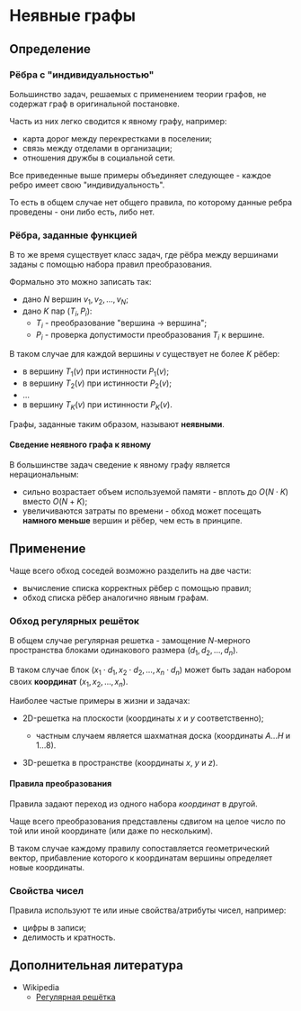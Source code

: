 # Неявные графы

## Определение

### Рёбра с "индивидуальностью"

Большинство задач, решаемых с применением теории графов, не содержат граф в оригинальной постановке.

Часть из них легко сводится к явному графу, например:

- карта дорог между перекрестками в поселении;
- связь между отделами в организации;
- отношения дружбы в социальной сети.

Все приведенные выше примеры объединяет следующее - каждое ребро имеет свою "индивидуальность". 

То есть в общем случае нет общего правила, по которому данные ребра проведены - они либо есть, либо нет.

### Рёбра, заданные функцией

В то же время существует класс задач, где рёбра между вершинами заданы с помощью набора правил преобразования.

Формально это можно записать так:

- дано $N$ вершин $v_1, v_2, \dots, v_N$;
- дано $K$ пар $(T_i, P_i)$:
  - $T_i$ - преобразование "вершина -> вершина";
  - $P_i$ - проверка допустимости преобразования $T_i$ к вершине.

В таком случае для каждой вершины $v$ существует не более $K$ рёбер:

- в вершину $T_1(v)$ при истинности $P_1(v)$;
- в вершину $T_2(v)$ при истинности $P_2(v)$;
- ...
- в вершину $T_K(v)$ при истинности $P_K(v)$.

Графы, заданные таким образом, называют **неявными**.

#### Сведение неявного графа к явному

В большинстве задач сведение к явному графу является нерациональным:

- сильно возрастает объем используемой памяти - вплоть до $O(N \cdot K)$ вместо $O(N + K)$;
- увеличиваются затраты по времени - обход может посещать **намного меньше** вершин и рёбер, чем есть в принципе.

## Применение

Чаще всего обход соседей возможно разделить на две части:

- вычисление списка корректных рёбер с помощью правил;
- обход списка рёбер аналогично явным графам.

### Обход регулярных решёток

В общем случае регулярная решетка - замощение $N$-мерного пространства блоками одинакового размера $(d_1, d_2, \dots, d_n)$.

В таком случае блок $(x_1 \cdot d_1, x_2 \cdot d_2, \dots, x_n \cdot d_n)$ может быть задан набором своих **координат** $(x_1, x_2, \dots, x_n)$.

Наиболее частые примеры в жизни и задачах:

- 2D-решетка на плоскости (координаты $x$ и $y$ соответственно);
  
  - частным случаем является шахматная доска (координаты $A \dots H$ и $1 \dots 8$).
   
- 3D-решетка в пространстве (координаты $x$, $y$ и $z$).

#### Правила преобразования

Правила задают переход из одного набора _координат_ в другой.

Чаще всего преобразования представлены сдвигом на целое число по той или иной координате (или даже по нескольким).

В таком случае каждому правилу сопоставляется геометрический вектор, прибавление которого к координатам вершины определяет новые координаты.

### Свойства чисел

Правила используют те или иные свойства/атрибуты чисел, например:

- цифры в записи;
- делимость и кратность.

## Дополнительная литература

- Wikipedia
  - [Регулярная решётка](https://ru.wikipedia.org/wiki/Регулярная_решётка)

